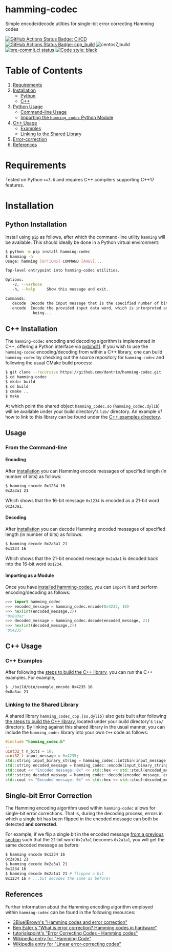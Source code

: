 # hamming-codec
Simple encode/decode utilties for single-bit error correcting Hamming codes

[![GitHub Actions Status Badge: CI/CD]][GitHub Actions Status: CI/CD]
[![GitHub Actions Status Badge: cpp_build]][GitHub Actions Status: cpp_build]
![centos7_build](https://github.com/dantrim/hamming-codec/workflows/centos7_build/badge.svg)
[![pre-commit.ci status][pre-commit.ci status badge]][pre-commit.ci status]
[![Code style: black][black badge]](https://github.com/psf/black)

# Table of Contents
 1. [Requirements](#requirements)
 2. [Installation](#installation)
     * [Python](#python-installation)
     * [C++](#c-installation)
 3. [Python Usage](#python-usage)
     * [Command-line Usage](#from-the-command-line)
     * [Importing the `hamming_codec` Python Module](#importing-as-a-module)
 4. [C++ Usage](#c-usage)
     * [Examples](#c-examples)
     * [Linking to the Shared Library](#linking-to-the-shared-library)
 5. [Error-correction](#single-bit-error-correction)
 6. [References](#references)

# Requirements

Tested on Python `>=3.6` and requires C++ compilers supporting C++17 features.

# Installation

## Python Installation

Install using `pip` as follows, after which the command-line utility `hamming` will be available.
This should ideally be done in a Python virtual environment:

```bash
$ python -m pip install hamming-codec
$ hamming -h
Usage: hamming [OPTIONS] COMMAND [ARGS]...

Top-level entrypoint into hamming-codec utilities.

Options:
   -v, --verbose
   -h, --help     Show this message and exit.

Commands:
   decode  Decode the input message that is the specified number of bits in...
   encode  Encode the provided input data word, which is interpreted as
            being...
```

## C++ Installation
The `hamming-codec` encoding and decoding algorithm is implemented in C++, offering a Python interface
via [pybind11](https://pybind11.readthedocs.io/en/stable/).
If you wish to use the `hamming-codec` encoding/decoding from within a C++ library, one can
build `hamming-codec` by checking out the source repository for `hamming-codec` and
following the usual CMake build process:
```bash
$ git clone --recursive https://github.com/dantrim/hamming-codec.git
$ cd hamming-codec
$ mkdir build
$ cd build
$ cmake ..
$ make
```
At which point the shared object `hamming_codec.so` (`hamming_codec.dylib`) will be available under
your build directory's `lib/` directory.
An example of how to link to this library can be found under the [C++ examples directory](src/cpp/examples).

## Usage

### From the Command-line

#### Encoding

After [installation](#python-installation) you can Hamming encode messages of specified length (in number of bits) as follows:

```bash
$ hamming encode 0x1234 16
0x2a3a1 21
```

Which shows that the 16-bit message `0x1234` is encoded as a 21-bit word `0x2a3a1`.

#### Decoding

After [installation](#python-installation) you can decode Hamming encoded messages of specified length (in number of bits) as follows:

```bash
$ hamming decode 0x2a3a1 21
0x1234 16
```
Which shows that the 21-bit encoded message `0x2a3a1` is decoded back into the 16-bit word `0x1234`.


#### Importing as a Module

Once you have [installed hamming-codec](#python-installation), you can `import` it and perform encoding/decoding as follows:
```python
>>> import hamming_codec
>>> encoded_message = hamming_codec.encode(0x4235, 16)
>>> hex(int(encoded_message,2))
'0x8a3ac'
>>> decoded_message = hamming_codec.decode(encoded_message, 21)
>>> hex(int(decoded_message,2))
'0x4235'
```

## C++ Usage

### C++ Examples
After following the [steps to build the C++ library](#c-installation), you 
can run the C++ examples. For example,
```bash
$ ./build/bin/example_encode 0x4235 16
0x8a3ac 21
```

### Linking to the Shared Library

A shared library `hamming_codec_cpp.{so,dylib}` also gets built after following [the steps to build the C++ library](#c-installation),
located under your build directory's `lib/` directory. By linking against this shared library in the
usual manner, you can include the `hamming_codec` library into your own `C++` code as follows:
```c++
#include "hamming_codec.h"
...
uint32_t n_bits = 16;
uint32_t input_message = 0x4235;
std::string input_binary_string = hamming_codec::int2bin(input_message, n_bits);
std::string encoded_message = hamming_codec::encode(input_binary_string, n_bits);
std::cout << "Encoded message: 0x" << std::hex << std::stoul(encoded_message, 0, 2) << std::endl; // prints "Encoded message: 0x8a3ac"
std::string decoded_message = hamming_codec::decode(encoded_message, encoded_message.length());
std::cout << "Decoded message: 0x" << std::hex << std::stoul(decoded_message, 0, 2) << std::endl; // prints "Decoded message: 0x4235"
```

## Single-bit Error Correction

The Hamming encoding algorithm used within `hamming-codec` allows for single-bit error corrections. That
is, during the decoding process, errors in which a single bit has been flipped in the encoded message
can both be detected **and corrected**.

For example, if we flip a single bit
in the encoded message [from a previous section](#encoding) such that the 21-bit word `0x2a3a1` becomes `0x2a1a1`,
you will get the same decoded message as before:

```bash
$ hamming encode 0x1234 16
0x2a3a1 21
$ hamming decode 0x2a3a1 21
0x1234 16
$ hamming decode 0x2a1a1 21 # flipped a bit
0x1234 16 # ...but decodes the same as before!
```

## References
Further information about the Hamming encoding algorithm employed within `hamming-codec` can be found in the following resources:
  * [3Blue1Brown's "Hamming codes and error correction"](https://www.youtube.com/watch?v=X8jsijhllIA)
  * [Ben Eater's "What is error correction? Hamming codes in hardware"](https://www.youtube.com/watch?v=h0jloehRKas)
  * [tutorialspoint's "Error Correcting Codes - Hamming codes"](https://www.tutorialspoint.com/error-correcting-codes-hamming-codes)
  * [Wikipedia entry for "Hamming Code"](https://en.wikipedia.org/wiki/Hamming_code)
  * [Wikipedia entry for "Linear error-correcting codes"](https://en.wikipedia.org/wiki/Linear_code)

<!--- LINKS --->
[pre-commit.ci status badge]:https://results.pre-commit.ci/badge/github/dantrim/hamming-codec/main.svg
[pre-commit.ci status]:https://results.pre-commit.ci/latest/github/dantrim/hamming-codec/main
[GitHub Actions Status Badge: CI/CD]:https://github.com/dantrim/hamming-codec/workflows/CI/CD/badge.svg?branch=main
[GitHub Actions Status: CI/CD]:https://github.com/dantrim/hamming-codec/actions?query=workflow%3ACI%2FCD+branch%3Amain
[GitHub Actions Status Badge: cpp_build]:https://github.com/dantrim/hamming-codec/workflows/cpp_build/badge.svg?branch=main
[GitHub Actions Status: cpp_build]:https://github.com/dantrim/hamming-codec/actions?query=workflow%3Acpp_build+branch%3Amain
[black badge]:https://img.shields.io/badge/code%20style-black-000000.svg
